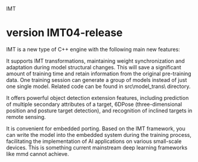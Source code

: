 IMT
# version IMT04-release

IMT is a new type of C++ engine with the following main new features:

It supports IMT transformations, maintaining weight synchronization and adaptation during model structural changes. This will save a significant amount of training time and retain information from the original pre-training data. One training session can generate a group of models instead of just one single model. Related code can be found in src\model_trans\ directory.

It offers powerful object detection extension features, including prediction of multiple secondary attributes of a target, 6DPose (three-dimensional position and posture target detection), and recognition of inclined targets in remote sensing.

It is convenient for embedded porting. Based on the IMT framework, you can write the model into the embedded system during the training process, facilitating the implementation of AI applications on various small-scale devices. This is something current mainstream deep learning frameworks like mmd cannot achieve.